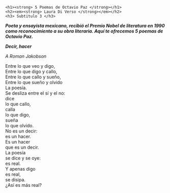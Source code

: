 <!DOCTYPE html
<html lang= "en">

<head>

 <title> Poemas Octavio Paz </title>

</head>

 <body>

	<h1><strong> 5 Poemas de Octavio Paz </strong></h1>
	<h2><em><strong> Laura Di Verso </strong></em></h2>
	<h3> Subtitulo 3 </h3>

<p><em><strong> Poeta y ensayista mexicano, recibió el Premio Nobel de literatura en 1990 <br>
como reconocimiento a su obra literaria. Aquí te ofrecemos 5 poemas de <br> 
Octavio Paz. </strong></em></p>
	<p><em><strong> Decir, hacer </strong></em></p>
	<p><em> A Roman Jakobson </em></p>
	<p> Entre lo que veo y digo,<br>
	Entre lo que digo y callo,<br>
	Entre lo que callo y sueño,<br>
	Entre lo que sueño y olvido<br>
	La poesía.<br>
	Se desliza entre el sí y el no:<br>
	dice<br>
	lo que callo,<br>
	calla<br>
	lo que digo,<br>
	sueña<br>
	lo que olvido.<br>
	No es un decir:<br>
	es un hacer.<br>
	Es un hacer<br>
	que es un decir.<br>
	La poesía<br>
	se dice y se oye:<br>
	es real.<br>
	Y apenas digo<br>
	es real,<br>
	se disipa.<br>
	¿Así es más real?<br></p>


 </body>


</html>
